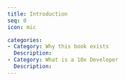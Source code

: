 ```yaml
---
title: Introduction
seq: 0
icon: mic

categories:
- Category: Why this book exists
  Description: 
- Category: What is a 10x Developer
  Description: 
---
```

